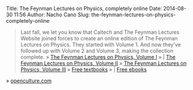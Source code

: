 Title: The Feynman Lectures on Physics, completely online
Date: 2014-08-30 11:56
Author: Nacho Cano
Slug: the-feynman-lectures-on-physics-completely-online

> Last fall, we let you know that Caltech and The Feynman Lectures
> Website joined forces to create an online edition of The Feynman
> Lectures on Physics. They started with Volume 1. And now they’ve
> followed up with Volume 2 and Volume 3, making the collection
> complete. » [The Feynman Lectures on Physics, Volume I][] » | [The
> Feynman Lectures on Physics, Volume II][] » [The Feynman Lectures on
> Physics, Volume III][] » [Free textbooks][] » | [Free ebooks][]

» [openculture.com][]

  [The Feynman Lectures on Physics, Volume I]: http://www.feynmanlectures.caltech.edu/I_toc.html
    "The Feynman Lectures on Physics, Volume I"
  [The Feynman Lectures on Physics, Volume II]: http://www.feynmanlectures.caltech.edu/II_toc.html
    "The Feynman Lectures on Physics, Volume II"
  [The Feynman Lectures on Physics, Volume III]: http://www.feynmanlectures.caltech.edu/III_toc.html
    "The Feynman Lectures on Physics, Volume III"
  [Free textbooks]: http://www.openculture.com/free_textbooks
    "Free textbooks"
  [Free ebooks]: http://www.openculture.com/free_ebooks
    "Free ebooks"
  [openculture.com]: http://www.openculture.com/2014/08/the-feynman-lectures-on-physics-the-most-popular-physics-book-ever-written-now-completely-online.html
    "The Feynman Lectures on Physics, completely online"
